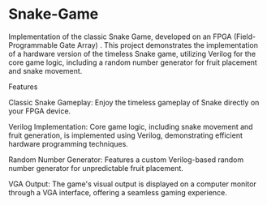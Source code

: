 # Snake-Game


Implementation of the classic Snake Game, developed on an FPGA (Field-Programmable Gate Array) . This project demonstrates the implementation of a hardware version of the timeless Snake game, utilizing Verilog for the core game logic, including a random number generator for fruit placement and snake movement.

Features

Classic Snake Gameplay: Enjoy the timeless gameplay of Snake directly on your FPGA device.

Verilog Implementation: Core game logic, including snake movement and fruit generation, is implemented using Verilog, demonstrating efficient hardware programming techniques.

Random Number Generator: Features a custom Verilog-based random number generator for unpredictable fruit placement.

VGA Output: The game's visual output is displayed on a computer monitor through a VGA interface, offering a seamless gaming experience.
